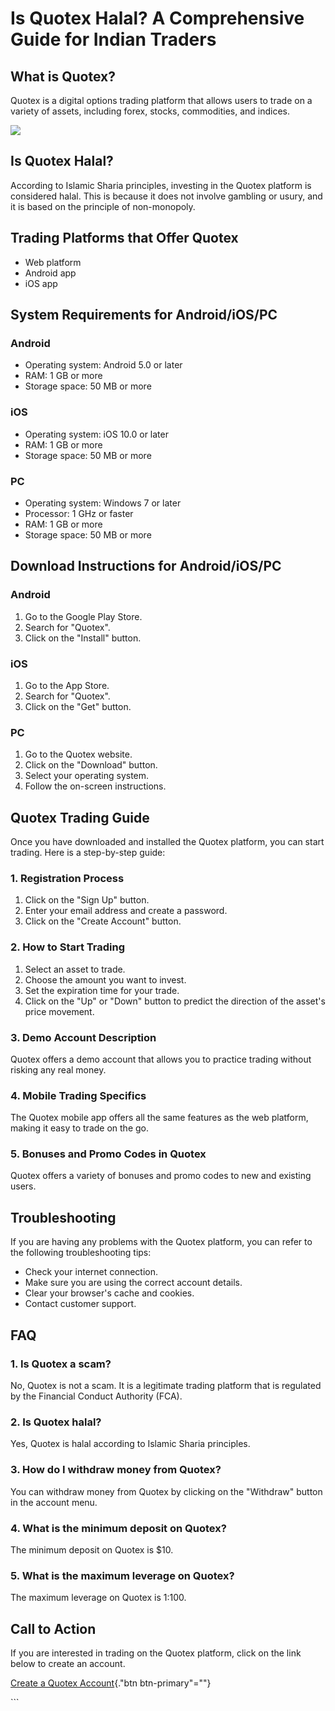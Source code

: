 # Is Quotex Halal? A Comprehensive Guide for Indian Traders

## What is Quotex?

Quotex is a digital options trading platform that allows users to trade
on a variety of assets, including forex, stocks, commodities, and
indices.

[![](https://static.quotex.io/files/4_en/300_250.jpg)](https://traff.sbs/brokerqxlid)

## Is Quotex Halal?

According to Islamic Sharia principles, investing in the Quotex platform
is considered halal. This is because it does not involve gambling or
usury, and it is based on the principle of non-monopoly.

## Trading Platforms that Offer Quotex

-   Web platform
-   Android app
-   iOS app

## System Requirements for Android/iOS/PC

### Android

-   Operating system: Android 5.0 or later
-   RAM: 1 GB or more
-   Storage space: 50 MB or more

### iOS

-   Operating system: iOS 10.0 or later
-   RAM: 1 GB or more
-   Storage space: 50 MB or more

### PC

-   Operating system: Windows 7 or later
-   Processor: 1 GHz or faster
-   RAM: 1 GB or more
-   Storage space: 50 MB or more

## Download Instructions for Android/iOS/PC

### Android

1.  Go to the Google Play Store.
2.  Search for "Quotex".
3.  Click on the "Install" button.

### iOS

1.  Go to the App Store.
2.  Search for "Quotex".
3.  Click on the "Get" button.

### PC

1.  Go to the Quotex website.
2.  Click on the "Download" button.
3.  Select your operating system.
4.  Follow the on-screen instructions.

## Quotex Trading Guide

Once you have downloaded and installed the Quotex platform, you can
start trading. Here is a step-by-step guide:

### 1. Registration Process

1.  Click on the "Sign Up" button.
2.  Enter your email address and create a password.
3.  Click on the "Create Account" button.

### 2. How to Start Trading

1.  Select an asset to trade.
2.  Choose the amount you want to invest.
3.  Set the expiration time for your trade.
4.  Click on the "Up" or "Down" button to predict the
    direction of the asset\'s price movement.

### 3. Demo Account Description

Quotex offers a demo account that allows you to practice trading without
risking any real money.

### 4. Mobile Trading Specifics

The Quotex mobile app offers all the same features as the web platform,
making it easy to trade on the go.

### 5. Bonuses and Promo Codes in Quotex

Quotex offers a variety of bonuses and promo codes to new and existing
users.

## Troubleshooting

If you are having any problems with the Quotex platform, you can refer
to the following troubleshooting tips:

-   Check your internet connection.
-   Make sure you are using the correct account details.
-   Clear your browser\'s cache and cookies.
-   Contact customer support.

## FAQ

### 1. Is Quotex a scam?

No, Quotex is not a scam. It is a legitimate trading platform that is
regulated by the Financial Conduct Authority (FCA).

### 2. Is Quotex halal?

Yes, Quotex is halal according to Islamic Sharia principles.

### 3. How do I withdraw money from Quotex?

You can withdraw money from Quotex by clicking on the "Withdraw"
button in the account menu.

### 4. What is the minimum deposit on Quotex?

The minimum deposit on Quotex is \$10.

### 5. What is the maximum leverage on Quotex?

The maximum leverage on Quotex is 1:100.

## Call to Action

If you are interested in trading on the Quotex platform, click on the
link below to create an account.

[Create a Quotex
Account](\%22https://broker-qx.pro/sign-up/?lid=1102511\%22){."btn
btn-primary"=""}

\`\`\`

